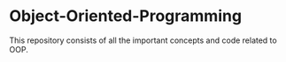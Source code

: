 # Object-Oriented-Programming
This repository consists of all the important concepts and code related to OOP.
